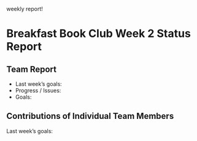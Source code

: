 weekly report!
# Breakfast Book Club Week 2 Status Report
## Team Report
- Last week’s goals: 
- Progress / Issues: 
- Goals: 

## Contributions of Individual Team Members
Last week’s goals:
